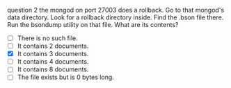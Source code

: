  question 2 the mongod on port 27003 does a rollback. Go to that mongod's data directory.
 Look for a rollback directory inside. Find the .bson file there. 
 Run the bsondump utility on that file. What are its contents?


- [ ] There is no such file.
- [ ] It contains 2 documents.
- [X] It contains 3 documents.
- [ ] It contains 4 documents.
- [ ] It contains 8 documents.
- [ ] The file exists but is 0 bytes long.
